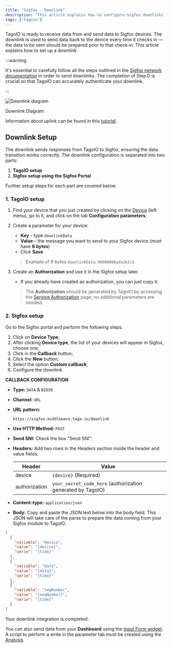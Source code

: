 ```yaml
---
title: "Sigfox - Downlink"
description: "This article explains how to configure Sigfox downlinks in TagoIO, including preparatory steps and a two-part setup process (TagoIO and Sigfox Portal). It highlights important prerequisites and links to related documentation."
tags: ["tagoio"]
---
```


TagoIO is ready to receive data from and send data to Sigfox devices. The
downlink is used to send data back to the device every time it checks in — the
data to be sent should be prepared prior to that check‑in. This article explains
how to set up a downlink.

:::warning

It's essential to carefully follow all the steps outlined in the
[Sigfox network documentation](/docs/tagoio/integrations/networks/sigfox/sigfox.md) in
order to send downlinks. The completion of Step D is crucial so that TagoIO can
accurately authenticate your downlink.

:::

![Downlink diagram](/docs_imagem/tagoio/sigfox-downlink-2.png)

Downlink Diagram

Information about uplink can be found in this
[tutorial](/docs/tagoio/integrations/networks/sigfox/sigfox.md).

## Downlink Setup

The downlink sends responses from TagoIO to Sigfox, ensuring the data transition
works correctly. The downlink configuration is separated into two parts:

1. **TagoIO setup**
2. **Sigfox setup using the Sigfox Portal**

Further setup steps for each part are covered below.

### 1. TagoIO setup

1. Find your device that you just created by clicking on the
   [Device](https://admin.tago.io/devices) (left menu), go to it, and click on
   the tab **Configuration parameters**;
2. Create a parameter for your device:

   - **Key** – type `downlinkData`
   - **Value** – the message you want to send to your Sigfox device (must have
     **8 bytes**)
   - Click **Save**

   <!-- Image temporarily disabled: Parameter creation - /cdn.elev.io/file/uploads/qh72WgBv-E2Q3qO94VO2POz6QghyF6TOwT3t_PMEKX4/28OB9rvmf0SvJzjSZAeIydD8RLgM-YpP-zk7LQPDgl0/Screen%20Shot%202021-08-17%20at%2012.27.28-N98.png -->

   > Example of 8 bytes `downlinkData`: `00000000ada1b2c3`

3. Create an **Authorization** and use it in the Sigfox setup later.
   - If you already have created an authorization, you can just copy it.

   <!-- Image temporarily disabled: Authorization - /cdn.elev.io/file/uploads/VkSrjeSoWpdg7LeGdh2jKUEagxh0dd_cO83j6HUV_6s/N9u-0vTXUhu6V3OyGbRs6fdXOVJy-IMLzlhTnFyoMKM/sigfox_autho-7yQ.png -->

   > The **Authorization** should be generated by TagoIO by accessing the
   > [Service Authorization](https://admin.tago.io/devices/authorization) page;
   > no additional parameters are needed.

### 2. Sigfox setup

Go to the Sigfox portal and perform the following steps:

1. Click on **Device Type**;
2. After clicking **Device type**, the list of your devices will appear in
   Sigfox, choose one;
3. Click in the **Callback** button;
4. Click the **New** button;
5. Select the option **Custom callback**;
6. Configure the downlink.

<!-- Image temporarily disabled: Callback configuration - /cdn.elev.io/file/uploads/VkSrjeSoWpdg7LeGdh2jKUEagxh0dd_cO83j6HUV_6s/RRt8cCIDQvRjyYq_J_xBeynI4qSw_H6HsulSo-Snijo/downlink_callback_tagoIO-cU4.png -->

**CALLBACK CONFIGURATION**

- **Type:** `DATA` & `BIDIR`
- **Channel:** `URL`
- **URL pattern:**
  ```
  https://sigfox.middleware.tago.io/downlink
  ```
- **Use HTTP Method:** `POST`
- **Send SNI:** Check the box "Send SNI".
- **Headers:** Add two rows in the Headers section inside the header and value
  fields:

  | Header        | Value                                                       |
  | ------------- | ----------------------------------------------------------- |
  | device        | `{device}` (Required)                                       |
  | authorization | `your_secret_code_here` (authorization generated by TagoIO) |

- **Content‑type:** `application/json`
- **Body:** Copy and paste the JSON text below into the body field. This JSON
  will take care of the parse to prepare the data coming from your Sigfox module
  to TagoIO.

```json
[
  {
    "variable": "device",
    "value": "{device}",
    "serie": "{time}"
  },
  {
    "variable": "data",
    "value": "{data}",
    "serie": "{time}"
  },
  {
    "variable": "seqNumber",
    "value": "{seqNumber}",
    "serie": "{time}"
  }
]
```

Your downlink integration is completed.

You can also send data from your **Dashboard** using the
[Input Form widget](/docs/tagoio/widgets/input-widgets/input-form/). A script to
perform a write in the parameter tab must be created using the
[Analysis](/docs/tagoio/analysis/).
